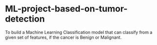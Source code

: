 # ML-project-based-on-tumor-detection
To build a Machine Learning Classification model that can classify from a given set of features, if the cancer is Benign or Malignant.
